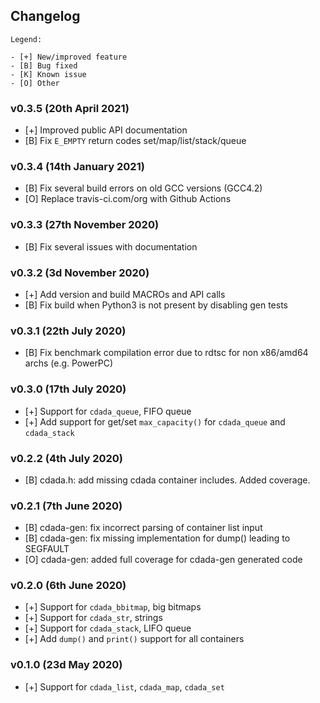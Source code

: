 ## Changelog

```
Legend:

- [+] New/improved feature
- [B] Bug fixed
- [K] Known issue
- [O] Other
```

### v0.3.5 (20th April 2021)

- [+] Improved public API documentation
- [B] Fix `E_EMPTY` return codes set/map/list/stack/queue

### v0.3.4 (14th January 2021)

- [B] Fix several build errors on old GCC versions (GCC4.2)
- [O] Replace travis-ci.com/org with Github Actions

### v0.3.3 (27th November 2020)

- [B] Fix several issues with documentation

### v0.3.2 (3d November 2020)

- [+] Add version and build MACROs and API calls
- [B] Fix build when Python3 is not present by disabling gen tests

### v0.3.1 (22th July 2020)

- [B] Fix benchmark compilation error due to rdtsc for non x86/amd64 archs (e.g. PowerPC)

### v0.3.0 (17th July 2020)

- [+] Support for `cdada_queue`, FIFO queue
- [+] Add support for get/set `max_capacity()` for `cdada_queue` and `cdada_stack`

### v0.2.2 (4th July 2020)

- [B] cdada.h: add missing cdada container includes. Added coverage.

### v0.2.1 (7th June 2020)

- [B] cdada-gen: fix incorrect parsing of container list input
- [B] cdada-gen: fix missing implementation for dump() leading to SEGFAULT
- [O] cdada-gen: added full coverage for cdada-gen generated code

### v0.2.0 (6th June 2020)

- [+] Support for `cdada_bbitmap`, big bitmaps
- [+] Support for `cdada_str`, strings
- [+] Support for `cdada_stack`, LIFO queue
- [+] Add `dump()` and `print()` support for all containers

### v0.1.0 (23d May 2020)

- [+] Support for `cdada_list`, `cdada_map`, `cdada_set`
